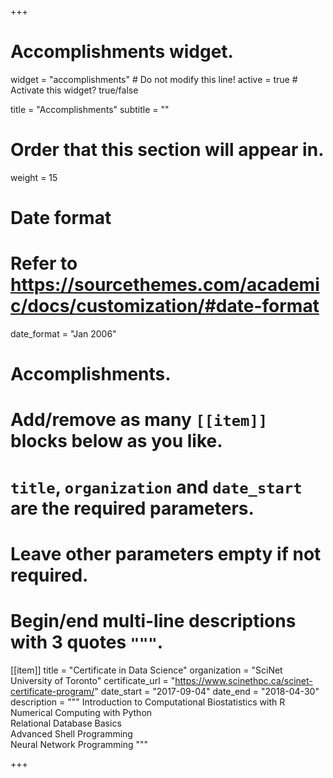 +++
# Accomplishments widget.
widget = "accomplishments"  # Do not modify this line!
active = true  # Activate this widget? true/false

title = "Accomplish&shy;ments"
subtitle = ""

# Order that this section will appear in.
weight = 15

# Date format
#   Refer to https://sourcethemes.com/academic/docs/customization/#date-format
date_format = "Jan 2006"

# Accomplishments.
#   Add/remove as many `[[item]]` blocks below as you like.
#   `title`, `organization` and `date_start` are the required parameters.
#   Leave other parameters empty if not required.
#   Begin/end multi-line descriptions with 3 quotes `"""`.

[[item]]
  title = "Certificate in Data Science"
  organization = "SciNet University of Toronto"
  certificate_url = "https://www.scinethpc.ca/scinet-certificate-program/"
  date_start = "2017-09-04"
  date_end = "2018-04-30"
  description = """ 
  Introduction to Computational Biostatistics with R </br>
  Numerical Computing with Python </br>
  Relational Database Basics </br>
  Advanced Shell Programming </br>
  Neural Network Programming
  """

+++
